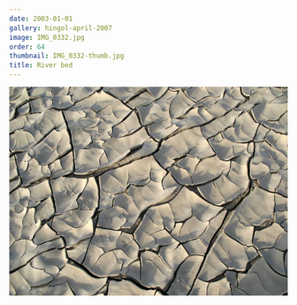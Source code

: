 ```yaml
---
date: 2003-01-01
gallery: hingol-april-2007
image: IMG_0332.jpg
order: 64
thumbnail: IMG_0332-thumb.jpg
title: River bed
---
```


![River bed](./IMG_0332.jpg)